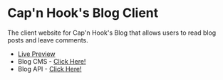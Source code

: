 # Cap'n Hook's Blog Client

The client website for Cap'n Hook's Blog that allows users to read blog posts and leave comments. 

  - [Live Preview](https://luhook04.github.io/blog-rest-client/)
  - Blog CMS - [Click Here!](https://github.com/luhook04/blog-rest-cms)
  - Blog API - [Click Here!](https://github.com/luhook04/blog-rest)

